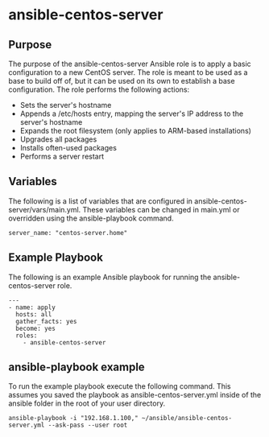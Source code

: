 # ansible-centos-server

## Purpose

The purpose of the ansible-centos-server Ansible role is to apply a basic configuration to a new CentOS server. The role is meant to be used as a base to build off of, but it can be used on its own to establish a base configuration. The role performs the following actions:

- Sets the server's hostname
- Appends a /etc/hosts entry, mapping the server's IP address to the server's hostname
- Expands the root filesystem (only applies to ARM-based installations)
- Upgrades all packages
- Installs often-used packages
- Performs a server restart

## Variables

The following is a list of variables that are configured in ansible-centos-server/vars/main.yml. These variables can be changed in main.yml or overridden using the ansible-playbook command.

```
server_name: "centos-server.home"
```

## Example Playbook

The following is an example Ansible playbook for running the ansible-centos-server role.
```
---
- name: apply
  hosts: all
  gather_facts: yes
  become: yes
  roles:
    - ansible-centos-server

```

## ansible-playbook example

To run the example playbook execute the following command. This assumes you saved the playbook as ansible-centos-server.yml inside of the ansible folder in the root of your user directory.

```
ansible-playbook -i "192.168.1.100," ~/ansible/ansible-centos-server.yml --ask-pass --user root
```
